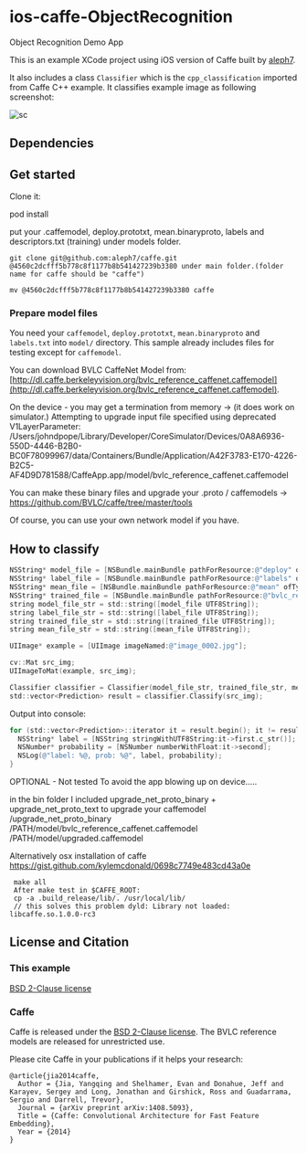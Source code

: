 # ios-caffe-ObjectRecognition
Object Recognition Demo App



This is an example XCode project using iOS version of Caffe built by [aleph7](https://github.com/aleph7/caffe).

It also includes a class `Classifier` which is the `cpp_classification` imported from Caffe C++ example.
It classifies example image as following screenshot:

![sc](https://cloud.githubusercontent.com/assets/1332805/10410612/d0450f08-6f81-11e5-8dc5-2dd870639b4b.png)

## Dependencies

## Get started

Clone it:


pod install 


put your .caffemodel, deploy.prototxt, mean.binaryproto, labels and descriptors.txt (training) under models folder.

```
git clone git@github.com:aleph7/caffe.git @4560c2dcfff5b778c8f1177b8b541427239b3380 under main folder.(folder name for caffe should be "caffe")

mv @4560c2dcfff5b778c8f1177b8b541427239b3380 caffe
```

### Prepare model files

You need your `caffemodel`, `deploy.prototxt`, `mean.binaryproto` and `labels.txt` into `model/` directory.
This sample already includes files for testing except for `caffemodel`.

You can download BVLC CaffeNet Model from: [http://dl.caffe.berkeleyvision.org/bvlc_reference_caffenet.caffemodel](http://dl.caffe.berkeleyvision.org/bvlc_reference_caffenet.caffemodel).


On the device - you may get a termination from memory -> 
(it does work on simulator.)
Attempting to upgrade input file specified using deprecated V1LayerParameter: /Users/johndpope/Library/Developer/CoreSimulator/Devices/0A8A6936-550D-4446-B2B0-BC0F78099967/data/Containers/Bundle/Application/A42F3783-E170-4226-B2C5-AF4D9D781588/CaffeApp.app/model/bvlc_reference_caffenet.caffemodel

You can make these binary files and upgrade your .proto / caffemodels -> 
https://github.com/BVLC/caffe/tree/master/tools



Of course, you can use your own network model if you have.

## How to classify

```objective-c
NSString* model_file = [NSBundle.mainBundle pathForResource:@"deploy" ofType:@"prototxt" inDirectory:@"model"];
NSString* label_file = [NSBundle.mainBundle pathForResource:@"labels" ofType:@"txt" inDirectory:@"model"];
NSString* mean_file = [NSBundle.mainBundle pathForResource:@"mean" ofType:@"binaryproto" inDirectory:@"model"];
NSString* trained_file = [NSBundle.mainBundle pathForResource:@"bvlc_reference_caffenet" ofType:@"caffemodel" inDirectory:@"model"];
string model_file_str = std::string([model_file UTF8String]);
string label_file_str = std::string([label_file UTF8String]);
string trained_file_str = std::string([trained_file UTF8String]);
string mean_file_str = std::string([mean_file UTF8String]);

UIImage* example = [UIImage imageNamed:@"image_0002.jpg"];

cv::Mat src_img;
UIImageToMat(example, src_img);

Classifier classifier = Classifier(model_file_str, trained_file_str, mean_file_str, label_file_str);
std::vector<Prediction> result = classifier.Classify(src_img);
```

Output into console:

```objective-c
for (std::vector<Prediction>::iterator it = result.begin(); it != result.end(); ++it) {
  NSString* label = [NSString stringWithUTF8String:it->first.c_str()];
  NSNumber* probability = [NSNumber numberWithFloat:it->second];
  NSLog(@"label: %@, prob: %@", label, probability);
}
```



OPTIONAL - Not tested 
To avoid the app blowing up on device.....

in the bin folder I included upgrade_net_proto_binary + upgrade_net_proto_text
	to upgrade your caffemodel
	/upgrade_net_proto_binary /PATH/model/bvlc_reference_caffenet.caffemodel /PATH/model/upgraded.caffemodel



Alternatively osx installation of caffe
https://gist.github.com/kylemcdonald/0698c7749e483cd43a0e
 
	 make all  
	 After make test in $CAFFE_ROOT:
	 cp -a .build_release/lib/. /usr/local/lib/ 
	 // this solves this problem dyld: Library not loaded: libcaffe.so.1.0.0-rc3






## License and Citation

### This example

[BSD 2-Clause license](https://github.com/BVLC/caffe/blob/master/LICENSE)

### Caffe

Caffe is released under the [BSD 2-Clause license](https://github.com/BVLC/caffe/blob/master/LICENSE).
The BVLC reference models are released for unrestricted use.

Please cite Caffe in your publications if it helps your research:

    @article{jia2014caffe,
      Author = {Jia, Yangqing and Shelhamer, Evan and Donahue, Jeff and Karayev, Sergey and Long, Jonathan and Girshick, Ross and Guadarrama, Sergio and Darrell, Trevor},
      Journal = {arXiv preprint arXiv:1408.5093},
      Title = {Caffe: Convolutional Architecture for Fast Feature Embedding},
      Year = {2014}
    }

